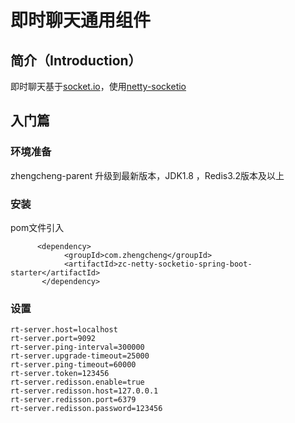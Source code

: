 # 即时聊天通用组件

## **简介**（Introduction）

即时聊天基于[socket.io](https://github.com/socketio/socket.io)，使用[netty-socketio](https://github.com/mrniko/netty-socketio)

## **入门篇**

### **环境准备**

zhengcheng-parent 升级到最新版本，JDK1.8 ，Redis3.2版本及以上

### **安装**

pom文件引入

```
      <dependency>
            <groupId>com.zhengcheng</groupId>
            <artifactId>zc-netty-socketio-spring-boot-starter</artifactId>
       </dependency>
```

### **设置**

```
rt-server.host=localhost
rt-server.port=9092
rt-server.ping-interval=300000
rt-server.upgrade-timeout=25000
rt-server.ping-timeout=60000
rt-server.token=123456
rt-server.redisson.enable=true 
rt-server.redisson.host=127.0.0.1
rt-server.redisson.port=6379
rt-server.redisson.password=123456
```

